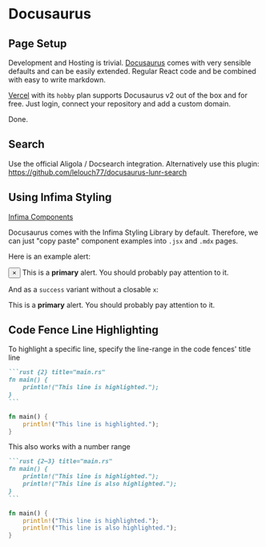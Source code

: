 # Docusaurus

## Page Setup

Development and Hosting is trivial. [Docusaurus](https://docusaurus.io/docs) comes with very sensible defaults and can
be easily extended.
Regular React code and be combined with easy to write markdown.

[Vercel](https://vercel.com) with its `hobby` plan supports Docusaurus v2 out of the box and for free. Just login,
connect your repository and add a custom domain.

Done.

## Search

Use the official Aligola / Docsearch integration. Alternatively use this
plugin: https://github.com/lelouch77/docusaurus-lunr-search

## Using Infima Styling

[Infima Components](https://infima.dev/docs/components)

Docusaurus comes with the Infima Styling Library by default. Therefore, we can just "copy paste" component examples into
`.jsx` and `.mdx` pages.

Here is an example alert:

<div class="alert alert--primary" role="alert">
    <button aria-label="Close" class="clean-btn close" type="button"><span aria-hidden="true">×</span></button>
    This is a <strong>primary</strong> alert. You should probably pay attention to it.
</div>

And as a `success` variant without a closable `x`:

<div class="alert alert--success" role="alert">
    This is a <strong>primary</strong> alert. You should probably pay attention to it.
</div>

## Code Fence Line Highlighting

To highlight a specific line, specify the line-range in the code fences' title line

````markdown title="code fence block"
```rust {2} title="main.rs"
fn main() {
    println!("This line is highlighted.");
}
```
````

```rust {2} title="main.rs"
fn main() {
    println!("This line is highlighted.");
}
```

This also works with a number range

````markdown title="code fence block"
```rust {2–3} title="main.rs"
fn main() {
    println!("This line is highlighted.");
    println!("This line is also highlighted.");
}
```
````

```rust {2-3} title="main.rs"
fn main() {
    println!("This line is highlighted.");
    println!("This line is also highlighted.");
}
```
